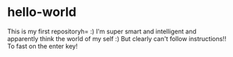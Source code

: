 # hello-world
This is my first repositoryh= :)
I'm super smart and intelligent and apparently think the world of my self :)
But clearly can't follow instructions!!  To fast on the enter key!

